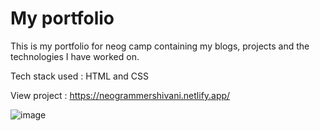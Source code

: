 # My portfolio

This is my portfolio for neog camp containing my blogs, projects and the technologies I have worked on.

Tech stack used : HTML and CSS

View project : https://neogrammershivani.netlify.app/

![image](https://user-images.githubusercontent.com/30795425/133671359-0c2bc7db-8d66-4706-9d7c-558ea1691e6f.png)
